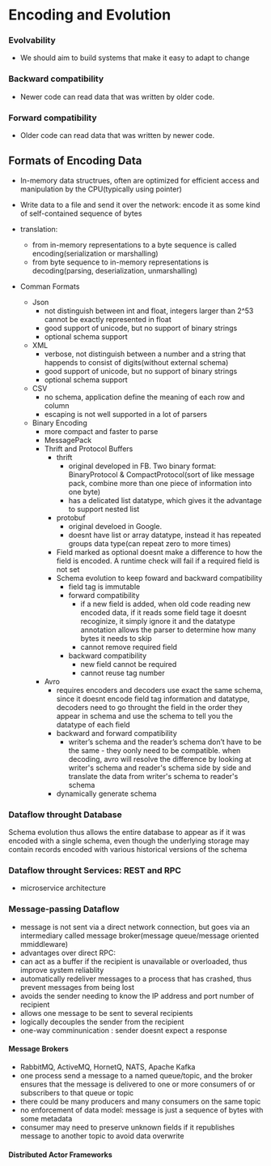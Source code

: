 # Encoding and Evolution

### Evolvability
  - We should aim to build systems that make it easy to adapt to change

### Backward compatibility
  - Newer code can read data that was written by older code.

### Forward compatibility 
  - Older code can read data that was written by newer code.


## Formats of Encoding Data
- In-memory data structrues, often are optimized for efficient access and manipulation by the CPU(typically using pointer)
- Write data to a file and send it over the network: encode it as some kind of self-contained sequence of bytes
- translation:
  - from in-memory representations to a byte sequence is called encoding(serialization or marshalling)
  - from byte sequence to in-memory representations is decoding(parsing, deserialization, unmarshalling)
  
- Comman Formats
  - Json
    - not distinguish between int and float, integers larger than 2^53 cannot be exactly represented in float
    - good support of unicode, but no support of binary strings 
    - optional schema support
  - XML
    - verbose, not distinguish between a number and a string that happends to consist of digits(without external schema)
    - good support of unicode, but no support of binary strings
    - optional schema support
  - CSV
    - no schema, application define the meaning of each row and column  
    - escaping is not well supported in a lot of parsers
  - Binary Encoding
    - more compact and faster to parse
    - MessagePack
    - Thrift and Protocol Buffers
      - thrift
         - original developed in FB. Two binary format: BinaryProtocol & CompactProtocol(sort of like message pack, combine more than one piece of information into one byte)
         - has a delicated list datatype, which gives it the advantage to support nested list
      - protobuf
         - original develoed in Google.
         - doesnt have list or array datatype, instead it has repeated groups data type(can repeat zero to more times)
      - Field marked as optional doesnt make a difference to how the field is encoded. A runtime check will fail if a required field is not set
      - Schema evolution to keep foward and backward compatibility
        - field tag is immutable
        - forward compatibility 
          - if a new field is added, when old code reading new encoded data, if it reads some field tage it doesnt recoginize, it simply ignore it and the datatype annotation allows the parser to determine how many bytes it needs to skip
          - cannot remove required field
        - backward compatibility
          - new field cannot be required
          - cannot reuse tag number
    - Avro
      - requires encoders and decoders use exact the same schema, since it doesnt encode field tag information and datatype, decoders need to go throught the field in the order they appear in schema and use the schema to tell you the datatype of each field
      - backward and forward compatibility
        - writer’s schema and the reader’s schema don’t have to be the same - they oonly need to be compatible. when decoding, avro will resolve the difference by looking at writer's schema and reader's schema side by side and translate the data from writer's schema to reader's schema
      - dynamically generate schema
      
 ### Dataflow throught Database
 Schema evolution thus allows the entire database to appear as if it was encoded with a single schema, even though the underlying storage may contain records encoded with various historical versions of the schema
 
 ### Dataflow throught Services: REST and RPC
 - microservice architecture
 
 ### Message-passing Dataflow
 - message is not sent via a direct network connection, but goes via an intermediary called message broker(message queue/message oriented mmiddleware)
 - advantages over direct RPC:
  - can act as a buffer if the recipient is unavailable or overloaded, thus improve system reliablity
  - automatically redeliver messages to a process that has crashed, thus prevent messages from being lost
  - avoids the sender needing to know the IP address and port number of recipient
  - allows one message to be sent to several recipients
  - logically decouples the sender from the recipient
 - one-way comminunication : sender doesnt expect a response

#### Message Brokers
  - RabbitMQ, ActiveMQ, HornetQ, NATS, Apache Kafka
  - one process send a message to a named queue/topic, and the broker ensures that the message is delivered to one or more consumers of or subscribers to that queue or topic
  - there could be many producers and many consumers on the same topic
  - no enforcement of data model: message is just a sequence of bytes with some metadata
  - consumer may need to preserve unknown fields if it republishes message to another topic to avoid data overwrite

#### Distributed Actor Frameworks
  

 
 
        
       
     
        
      
    
  

